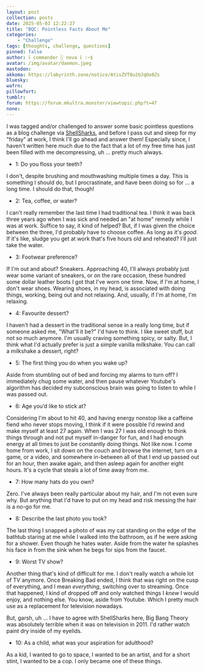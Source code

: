 ```yaml
---
layout: post
collection: posts
date: 2025-05-03 12:22:27
title: "BQC: Pointless Facts About Me"
categories:
    - "Challenge"
tags: [thoughts, challenge, questions]
pinned: false
author: ⸸ commander ░ nova ⸸ :~$
avatar: /img/avatar/daemon.jpeg
mastodon: 
akkoma: https://labyrinth.zone/notice/AtisZVT8u2UJqOo8Zs
bluesky: 
wafrn: 
pillowfort: 
tumblr: 
forum: https://forum.mkultra.monster/viewtopic.php?t=47
none: 
---
```

I was tagged and/or challenged to answer some basic pointless questions as a blog challenge via <a href="https://shellsharks.com/bqc-ten-pointless-facts" target="_blank">ShellSharks</a>, and before I pass out and sleep for my "friday" at work, I think I'll go ahead and answer them! Especially since, I haven't written here much due to the fact that a lot of my free time has just been filled with me decompressing, uh ... pretty much always.

- 1: Do you floss your teeth?

I don't, despite brushing and mouthwashing multiple times a day. This is something I should do, but I procrastinate, and have been doing so for ... a long time. I should do that, though!

- 2: Tea, coffee, or water?

I can't really remember the last time I had traditional tea. I think it was back three years ago when I was sick and needed an "at home" remedy while I was at work. Suffice to say, it kind of helped? But, if I was given the choice between the three, I'd probably have to choose coffee. As long as it's *good*. If it's like, sludge you get at work that's five hours old and reheated? I'll just take the water.

- 3: Footwear preference?

If I'm out and about? Sneakers. Approaching 40, I'll always probably just wear some variant of sneakers, or on the rare occasion, these hundred some dollar leather boots I got that I've worn one time. Now, if I'm at home, I don't wear shoes. Wearing shoes, in my head, is associated with doing things, working, being out and not relaxing. And, usually, if I'm at home, I'm relaxing.

- 4: Favourite dessert?

I haven't had a dessert in the traditional sense in a really long time, but if someone asked me, "What'll it be?" I'd have to think. I like sweet stuff, but not so much anymore. I'm usually craving something spicy, or salty. But, I think what I'd actually prefer is just a simple vanilla milkshake. You can call a milkshake a dessert, right?

- 5: The first thing you do when you wake up?

Aside from stumbling out of bed and forcing my alarms to turn off? I immediately chug some water, and then pause whatever Youtube's algorithm has decided my subconscious brain was going to listen to while I was passed out.

- 6: Age you’d like to stick at?

Considering I'm about to hit 40, and having energy nonstop like a caffeine fiend who never stops moving, I think if it were possible I'd rewind and make myself at least 27 again. When I was 27 I was old enough to think things through and not put myself in-danger for fun, and I had enough energy at all times to just be constantly doing things. Not like now. I come home from work, I sit down on the couch and browse the internet, turn on a game, or a video, and somewhere in-between all of that I end up passed out for an hour, then awake again, and then asleep again for another eight hours. It's a cycle that steals a lot of time away from me.

- 7: How many hats do you own?

Zero. I've always been really particular about my hair, and I'm not even sure why. But anything that I'd have to put on my head and risk messing the hair is a no-go for me.

- 8: Describe the last photo you took?

The last thing I snapped a photo of was my cat standing on the edge of the bathtub staring at me while I walked into the bathroom, as if he were asking for a shower. Even though he hates water. Aside from the water he splashes his face in from the sink when he begs for sips from the faucet.

- 9: Worst TV show?

Another thing that's kind of difficult for me. I don't really watch a whole lot of TV anymore. Once Breaking Bad ended, I think that was right on the cusp of everything, and I mean *everything*, switching over to streaming. Once that happened, I kind of dropped off and only watched things I *knew* I would enjoy, and nothing else. You know, aside from Youtube. Which I pretty much use as a replacement for television nowadays.

But, garsh, uh ... I have to agree with ShellSharks here, Big Bang Theory was absolutely terrible when it was on television in 2011. I'd rather watch paint dry inside of my eyelids.

- 10: As a child, what was your aspiration for adulthood?

As a kid, I wanted to go to space, I wanted to be an artist, and for a short stint, I wanted to be a cop. I only became one of these things.

